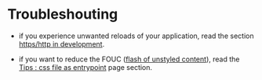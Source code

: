 # Troubleshouting


- if you experience unwanted reloads of your application, read the section [https/http in development](#https--http-in-development).

- if you want to reduce the FOUC ([flash of unstyled content](https://en.wikipedia.org/wiki/Flash_of_unstyled_content)), read the [Tips : css file as entrypoint](/guide/tips#css-files-as-entrypoint) page section.
